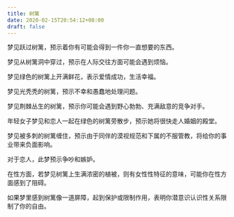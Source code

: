 ```yaml
---
title: 树篱
date: 2020-02-15T20:54:12+08:00
draft: false
---
```


梦见跃过树篱，预示着你有可能会得到一件你一直想要的东西。

梦见从树篱洞中穿过，预示在人际交往方面可能会遇到烦恼。

梦见绿色的树篱上开满鲜花，表示爱情成功，生活幸福。

梦见光秃秃的树篱，预示不幸和愚蠢地处理问题。

梦见荆棘丛生的树篱，预示你可能会遇到野心勃勃、充满敌意的竞争对手。

年轻女子梦见和恋人一起在绿色的树篱旁散步，预示她将很快走人婚姻的殿堂。

梦见被多刺的树篱缠住，预示由于同伴的漠视规范和下属的不服管教，将给你的事业带来负面影响。

对于恋人，此梦预示争吵和嫉妒。

在性方面，若梦见树篱上生满浓密的植被，则有女性性特征的意味，可能你在性方面感到了阻碍。

如果梦里感到树篱像一道屏障，起到保护或限制作用，表明你潜意识认识性关系限制了你的自由。

